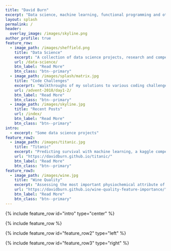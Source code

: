 ```yaml
---
title: "David Burn"
excerpt: "Data science, machine learning, functional programming and other projects"
layout: splash
permalink: /
header:
  overlay_image: /images/skyline.png
author_profile: true
feature_row:
  - image_path: /images/sheffield.png
    title: "Data Science"
    excerpt: "A collection of data science projects, research and competition entries"
    url: /data-science/
    btn_label: "Read More"
    btn_class: "btn--primary"
  - image_path: /images/splash/matrix.jpg
    title: "Code Challenges"
    excerprt: "Walkthroughs of my solutions to various coding challenges"
    url: /advent-2018/day1-2/
    btn_label: "Read More"
    btn_class: "btn--primary"
  - image_path: /images/skyline.jpg
    title: "Recent Posts"
    url: /index/
    btn_label: "Read More"
    btn_class: "btn--primary"
intro:
  - excerpt: "Some data science projects"
feature_row2:
  - image_path: /images/titanic.jpg
    title: "Titanic"
    excerpt: "Predicting survival with machine learning, a kaggle competition entry."
    url: "https://davidburn.github.io/titanic/"
    btn_label: "Read More"
    btn_class: "btn--primary"
feature_row3:
  - image_path: /images/wine.jpg
    title: "Wine Quality"
    excerpt: "Assessing the most important physiochemical attribute of wine when assigning a quality rating"
    url: "https://davidburn.github.io/wine-quality-feature-importance/"
    btn_label: "Read More"
    btn_class: "btn--primary"
---
```


{% include feature_row id="intro" type="center" %}

{% include feature_row %}

{% include feature_row id="feature_row2" type="left" %}

{% include feature_row id="feature_row3" type="right" %}
